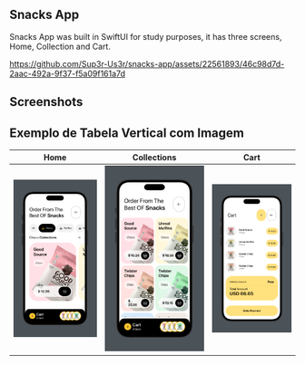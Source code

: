 ## Snacks App

Snacks App was built in SwiftUI for study purposes, it has three screens, Home, Collection and Cart.

https://github.com/Sup3r-Us3r/snacks-app/assets/22561893/46c98d7d-2aac-492a-9f37-f5a09f161a7d

## Screenshots

## Exemplo de Tabela Vertical com Imagem

|                    Home                     |                    Collections                     |                    Cart                     |
| :-----------------------------------------: | :------------------------------------------------: | :-----------------------------------------: |
| ![Home](./.github/assets/images/image1.png) | ![Collections](./.github/assets/images/image2.png) | ![Cart](./.github/assets/images/image3.png) |
